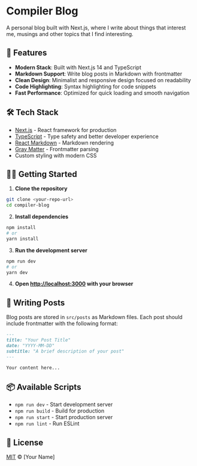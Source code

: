 # Compiler Blog

A personal blog built with Next.js, where I write about things that interest me, musings and other topics that I find interesting.

## 🚀 Features

- **Modern Stack**: Built with Next.js 14 and TypeScript
- **Markdown Support**: Write blog posts in Markdown with frontmatter
- **Clean Design**: Minimalist and responsive design focused on readability
- **Code Highlighting**: Syntax highlighting for code snippets
- **Fast Performance**: Optimized for quick loading and smooth navigation

## 🛠️ Tech Stack

- [Next.js](https://nextjs.org/) - React framework for production
- [TypeScript](https://www.typescriptlang.org/) - Type safety and better developer experience
- [React Markdown](https://github.com/remarkjs/react-markdown) - Markdown rendering
- [Gray Matter](https://github.com/jonschlinkert/gray-matter) - Frontmatter parsing
- Custom styling with modern CSS

## 🏃‍♂️ Getting Started

1. **Clone the repository**

```bash
git clone <your-repo-url>
cd compiler-blog
```

2. **Install dependencies**

```bash
npm install
# or
yarn install
```

3. **Run the development server**

```bash
npm run dev
# or
yarn dev
```

4. **Open [http://localhost:3000](http://localhost:3000) with your browser**

## 📝 Writing Posts

Blog posts are stored in `src/posts` as Markdown files. Each post should include frontmatter with the following format:

```markdown
---
title: "Your Post Title"
date: "YYYY-MM-DD"
subtitle: "A brief description of your post"
---

Your content here...
```

## 📦 Available Scripts

- `npm run dev` - Start development server
- `npm run build` - Build for production
- `npm run start` - Start production server
- `npm run lint` - Run ESLint

## 📄 License

[MIT](LICENSE) © [Your Name]
